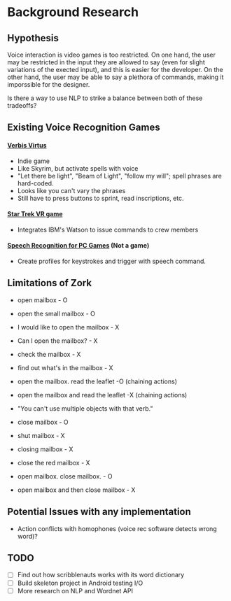 Background Research
===============

Hypothesis
------------

Voice interaction is video games is too restricted. On one hand, the user may be restricted in the input they are allowed to say (even for slight variations of the exected input), and this is easier for the developer. On the other hand, the user may be able to say a plethora of commands, making it imporssible for the designer.

Is there a way to use NLP to strike a balance between both of these tradeoffs?

Existing Voice Recognition Games
---------------------

#### [Verbis Virtus](https://en.wikipedia.org/wiki/In_Verbis_Virtus)
- Indie game
- Like Skyrim, but activate spells with voice
- "Let there be light", "Beam of Light", "follow my will"; spell phrases are hard-coded.
- Looks like you can't vary the phrases
- Still have to press buttons to sprint, read inscriptions, etc.

#### [Star Trek VR game](https://www.engadget.com/2017/05/11/ibm-watson-voice-commands-to-star-trek-bridge-crew/)
- Integrates IBM's Watson to issue commands to crew members

#### [Speech Recognition for PC Games](http://www.tazti.com/speech-recognition-software-for-pc-games.html) (Not a game)
- Create profiles for keystrokes and trigger with speech command.

Limitations of Zork
-----------------

- open mailbox - O
- open the small mailbox - O
- I would like to open the mailbox - X
- Can I open the mailbox? - X
- check the mailbox - X
- find out what's in the mailbox - X


- open the mailbox. read the leaflet -O (chaining actions)
- open the mailbox and read the leaflet -X (chaining actions)
- "You can't use multiple objects with that verb."


- close mailbox - O
- shut mailbox - X
- closing mailbox - X
- close the red mailbox - X


- open mailbox. close mailbox. - O
- open mailbox and then close mailbox - X

Potential Issues with any implementation
------------------------

- Action conflicts with homophones (voice rec software detects wrong word)?

TODO
--------------------------
- [ ] Find out how scribblenauts works with its word dictionary
- [ ] Build skeleton project in Android testing I/O
- [ ] More research on NLP and Wordnet API